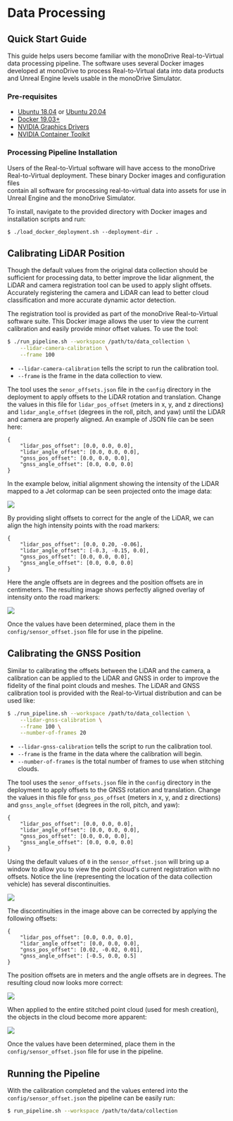 # Data Processing

## Quick Start Guide

This guide helps users become familiar with the monoDrive Real-to-Virtual data
processing pipeline. The software uses several Docker images developed at
monoDrive to process Real-to-Virtual data into data products and Unreal Engine
levels usable in the monoDrive Simulator.

### Pre-requisites

* [Ubuntu 18.04](https://releases.ubuntu.com/18.04.4/) or [Ubuntu 20.04](https://releases.ubuntu.com/20.04/)
* [Docker 19.03+](https://docs.docker.com/install/linux/docker-ce/ubuntu/)
* [NVIDIA Graphics Drivers](https://www.nvidia.com/Download/index.aspx)
* [NVIDIA Container Toolkit](https://github.com/NVIDIA/nvidia-docker#ubuntu-16041804-debian-jessiestretchbuster)

### Processing Pipeline Installation

Users of the Real-to-Virtual software will have access to the monoDrive 
Real-to-Virtual deployment. These binary Docker images and configuration files  
contain all software for processing real-to-virtual data into assets for use in 
Unreal Engine and the monoDrive Simulator.

To install, navigate to the provided directory with Docker images and 
installation scripts and run:

```
$ ./load_docker_deployment.sh --deployment-dir .
```

## Calibrating LiDAR Position

Though the default values from the original data collection should be sufficient
for processing data, to better improve the lidar alignment, the LiDAR and 
camera registration tool can be used to apply slight offsets. Accurately 
registering the camera and LiDAR can lead to better cloud classification and 
more accurate dynamic actor detection.

The registration tool is provided as part of the monoDrive Real-to-Virtual 
software suite. This Docker image allows the user to view the current 
calibration and easily provide minor offset values. To use the tool: 

```bash
$ ./run_pipeline.sh --workspace /path/to/data_collection \
    --lidar-camera-calibration \
    --frame 100 
```

* `--lidar-camera-calibration` tells the script to run the calibration tool.
* `--frame` is the frame in the data collection to view. 

The tool uses the `senor_offsets.json` file in the `config` directory in the 
deployment to apply offsets to the LiDAR rotation and translation. Change the 
values in this file for `lidar_pos_offset` (meters in x, y, and z directions) 
and `lidar_angle_offset` (degrees in the roll, pitch, and yaw) until the 
LiDAR and camera are properly aligned. An example of JSON file can be seen here:

```
{
    "lidar_pos_offset": [0.0, 0.0, 0.0],
    "lidar_angle_offset": [0.0, 0.0, 0.0],
    "gnss_pos_offset": [0.0, 0.0, 0.0],
    "gnss_angle_offset": [0.0, 0.0, 0.0]
}
```

In the example below, initial alignment showing the intensity of the LiDAR 
mapped to a Jet colormap can be seen projected onto the image data:

<div class="img_container">
    <img class='lg_img' src="../imgs/lidar_camera_calibration_before.png"/>
</div>

By providing slight offsets to correct for the angle of the LiDAR, we can align
the high intensity points with the road markers:

```
{
    "lidar_pos_offset": [0.0, 0.20, -0.06],
    "lidar_angle_offset": [-0.3, -0.15, 0.0],
    "gnss_pos_offset": [0.0, 0.0, 0.0],
    "gnss_angle_offset": [0.0, 0.0, 0.0]
}
```

Here the angle offsets are in degrees and the position offsets are in 
centimeters. The resulting image shows perfectly aligned overlay of intensity 
onto the road markers:

<div class="img_container">
    <img class='lg_img' src="../imgs/lidar_camera_calibration_after.png"/>
</div>

Once the values have been determined, place them in the 
`config/sensor_offset.json` file for use in the pipeline.

## Calibrating the GNSS Position

Similar to calibrating the offsets between the LiDAR and the camera, a 
calibration can be applied to the LiDAR and GNSS in order to improve the 
fidelity of the final point clouds and meshes. The LiDAR and GNSS calibration 
tool is provided with the Real-to-Virtual distribution and can be used like:

```bash
$ ./run_pipeline.sh --workspace /path/to/data_collection \
    --lidar-gnss-calibration \
    --frame 100 \
    --number-of-frames 20
```

* `--lidar-gnss-calibration` tells the script to run the calibration tool.
* `--frame` is the frame in the data where the calibration will begin.
* `--number-of-frames` is the total number of frames to use when stitching clouds.

The tool uses the `senor_offsets.json` file in the `config` directory in the 
deployment to apply offsets to the GNSS rotation and translation. Change the 
values in this file for `gnss_pos_offset` (meters in x, y, and z directions) 
and `gnss_angle_offset` (degrees in the roll, pitch, and yaw):

```
{
    "lidar_pos_offset": [0.0, 0.0, 0.0],
    "lidar_angle_offset": [0.0, 0.0, 0.0],
    "gnss_pos_offset": [0.0, 0.0, 0.0],
    "gnss_angle_offset": [0.0, 0.0, 0.0]
}
```
Using the default values of `0` in the `sensor_offset.json` will bring up a 
window to allow you to view the point cloud's current registration with no 
offsets. Notice the line (representing the location of the data collection 
vehicle) has several discontinuities.

<div class="img_container">
    <img class='lg_img' src="../imgs/lidar_gnss_calibration_before.png"/>
</div>

The discontinuities in the image above can be corrected by applying the 
following offsets:

```
{
    "lidar_pos_offset": [0.0, 0.0, 0.0],
    "lidar_angle_offset": [0.0, 0.0, 0.0],
    "gnss_pos_offset": [0.02, -0.02, 0.01],
    "gnss_angle_offset": [-0.5, 0.0, 0.5]
}
```

The position offsets are in meters and the angle offsets are in degrees. 
The resulting cloud now looks more correct: 

<div class="img_container">
    <img class='lg_img' src="../imgs/lidar_gnss_calibration_after.png"/>
</div>

When applied to the entire stitched point cloud (used for mesh creation), the
objects in the cloud become more apparent: 

<div class="img_container">
    <img class='lg_img' src="../imgs/lidar_close_up.png"/>
</div>

Once the values have been determined, place them in the 
`config/sensor_offset.json` file for use in the pipeline.

## Running the Pipeline

With the calibration completed and the values entered into the 
`config/sensor_offset.json` the pipeline can be easily run:

```bash
$ run_pipeline.sh --workspace /path/to/data/collection
```
<p>&nbsp;</p>